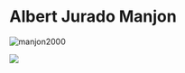 <h1>Albert Jurado Manjon</h1>
<p align="left"> <img src="https://komarev.com/ghpvc/?username=manjon2000&label=Page%20Visitors&color=0e75b6&style=flat" alt="manjon2000" /> </p>
<p>
<img align="center" src="https://github-readme-stats.vercel.app/api/top-langs/?username=manjon2000&theme=dark&hide=html,cmake,Blade,sass,shell&layout=compact&bg_color=1c1c1c&hide_title=true">
</p>




